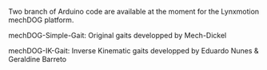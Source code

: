 Two branch of Arduino code are available at the moment for the Lynxmotion mechDOG platform.

mechDOG-Simple-Gait:
Original gaits developped by Mech-Dickel 

mechDOG-IK-Gait:
Inverse Kinematic gaits developped by Eduardo Nunes & Geraldine Barreto

